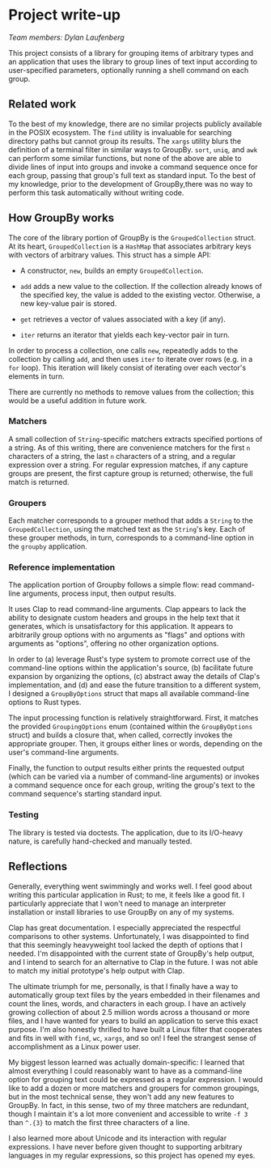 # Project write-up

*Team members: Dylan Laufenberg*

This project consists of a library for grouping items of arbitrary types and an application that uses the library to group lines of text input according to user-specified parameters, optionally running a shell command on each group.

## Related work

To the best of my knowledge, there are no similar projects publicly available in the POSIX ecosystem. The `find` utility is invaluable for searching directory paths but cannot group its results. The `xargs` utility blurs the definition of a terminal filter in similar ways to GroupBy. `sort`, `uniq`, and `awk` can perform some similar functions, but none of the above are able to divide lines of input into groups and invoke a command sequence once for each group, passing that group's full text as standard input. To the best of my knowledge, prior to the development of GroupBy,there was no way to perform this task automatically without writing code.

## How GroupBy works

The core of the library portion of GroupBy is the `GroupedCollection` struct. At its heart, `GroupedCollection` is a `HashMap` that associates arbitrary keys with vectors of arbitrary values. This struct has a simple API:

* A constructor, `new`, builds an empty `GroupedCollection`.

* `add` adds a new value to the collection. If the collection already knows of the specified key, the value is added to the existing vector. Otherwise, a new key-value pair is stored.

* `get` retrieves a vector of values associated with a key (if any).

* `iter` returns an iterator that yields each key-vector pair in turn.

In order to process a collection, one calls `new`, repeatedly adds to the collection by calling `add`, and then uses `iter` to iterate over rows (e.g. in a `for` loop). This iteration will likely consist of iterating over each vector's elements in turn.

There are currently no methods to remove values from the collection; this would be a useful addition in future work.

### Matchers

A small collection of `String`-specific matchers extracts specified portions of a string. As of this writing, there are convenience matchers for the first `n` characters of a string, the last `n` characters of a string, and a regular expression over a string. For regular expression matches, if any capture groups are present, the first capture group is returned; otherwise, the full match is returned.

### Groupers

Each matcher corresponds to a grouper method that adds a `String` to the `GroupedCollection`, using the matched text as the `String`'s key. Each of these grouper methods, in turn, corresponds to a command-line option in the `groupby` application.

### Reference implementation

The application portion of Groupby follows a simple flow: read command-line arguments, process input, then output results.

It uses Clap to read command-line arguments. Clap appears to lack the ability to designate custom headers and groups in the help text that it generates, which is unsatisfactory for this application. It appears to arbitrarily group options with no arguments as "flags" and options with arguments as "options", offering no other organization options.

In order to (a) leverage Rust's type system to promote correct use of the command-line options within the application's source, (b) facilitate future expansion by organizing the options, (c) abstract away the details of Clap's implementation, and (d) and ease the future transition to a different system, I designed a `GroupByOptions` struct that maps all available command-line options to Rust types.

The input processing function is relatively straightforward. First, it matches the provided `GroupingOptions` enum (contained within the `GroupByOptions` struct) and builds a closure that, when called, correctly invokes the appropriate grouper. Then, it groups either lines or words, depending on the user's command-line arguments.

Finally, the function to output results either prints the requested output (which can be varied via a number of command-line arguments) or invokes a command sequence once for each group, writing the group's text to the command sequence's starting standard input.

### Testing

The library is tested via doctests. The application, due to its I/O-heavy nature, is carefully hand-checked and manually tested.

## Reflections

Generally, everything went swimmingly and works well. I feel good about writing this particular application in Rust; to me, it feels like a good fit. I particularly appreciate that I won't need to manage an interpreter installation or install libraries to use GroupBy on any of my systems.

Clap has great documentation. I especially appreciated the respectful comparisons to other systems. Unfortunately, I was disappointed to find that this seemingly heavyweight tool lacked the depth of options that I needed. I'm disappointed with the current state of GroupBy's help output, and I intend to search for an alternative to Clap in the future. I was not able to match my initial prototype's help output with Clap.

The ultimate triumph for me, personally, is that I finally have a way to automatically group text files by the years embedded in their filenames and count the lines, words, and characters in each group. I have an actively growing collection of about 2.5 million words across a thousand or more files, and I have wanted for years to build an application to serve this exact purpose. I'm also honestly thrilled to have built a Linux filter that cooperates and fits in well with `find`, `wc`, `xargs`, and so on! I feel the strangest sense of accomplishment as a Linux power user.

My biggest lesson learned was actually domain-specific: I learned that almost everything I could reasonably want to have as a command-line option for grouping text could be expressed as a regular expression. I would like to add a dozen or more matchers and groupers for common groupings, but in the most technical sense, they won't add any new features to GroupBy. In fact, in this sense, two of my three matchers are redundant, though I maintain it's a lot more convenient and accessible to write `-f 3` than `^.{3}` to match the first three characters of a line.

I also learned more about Unicode and its interaction with regular expressions. I have never before given thought to supporting arbitrary languages in my regular expressions, so this project has opened my eyes.

